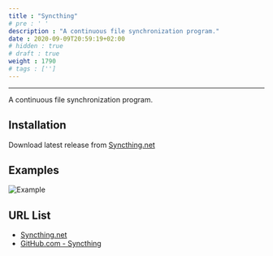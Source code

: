 ```yaml
---
title : "Syncthing"
# pre : ' '
description : "A continuous file synchronization program."
date : 2020-09-09T20:59:19+02:00
# hidden : true
# draft : true
weight : 1790
# tags : ['']
---
```


---

A continuous file synchronization program.

## Installation

Download latest release from [Syncthing.net](https://syncthing.net/downloads/)

## Examples

![Example](images/example.png)

## URL List

- [Syncthing.net](https://syncthing.net/)
- [GitHub.com - Syncthing](https://github.com/syncthing/)
